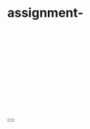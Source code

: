 # assignment-

<!DOCTYPE html>
<html>
<head>
​<link href="https://maxcdn.bootstrapcdn.com/font-awesome/4.7.0/css/font-awesome.min.css" rel="stylesheet">
​<link rel="preconnect" href="https://fonts.gstatic.com">
<link href="https://fonts.googleapis.com/css2?family=Poppins&display=swap" rel="stylesheet">
 
​<title></title>
</head>
<body>
<div class="container">
<div class="card">​
​<h2><i class="fa fa-map-marker"></i><span id="location"></span></h2>
​<h6 id="weather"></h6>
​<h4><span id="temp"></span></h4>
​<img src="" id="icon">
​<button onclick="window.location.reload();" class="refresh"><i class="fa  fa-refresh"></i></button>
</div>
</div>
<script type="text/javascript">
​link="https://api.openweathermap.org/data/2.5/weather?q=hyderabad&units=metric&appid=9aa51f25956d8a7c5b6a05773c9dfafb";
​var request = new XMLHttpRequest();
​request.open('GET', link,true);
​request.onload = function(){
​​var obj =JSON.parse(this.response);
​​console.log(obj);
​​
​​document.getElementById('weather').innerHTML=obj.weather[0].description;
​​document.getElementById('location').innerHTML=obj.name;
​​document.getElementById('temp').innerHTML=obj.main.temp+"°f";
​​document.getElementById('icon').src="http://openweathermap.org/img​/w/"+obj.weather[0].icon+".png";
 
​​
​}
​if(request.status==200){
​​console.log("error");
​}
​request.send();
</script>
<script src="https://apps.elfsight.com/p/platform.js" defer></script>
<div class="elfsight-app-66bedf22-28c9-4629-90bc-a19e488c56dc"></div>
</body>
</html>
 
